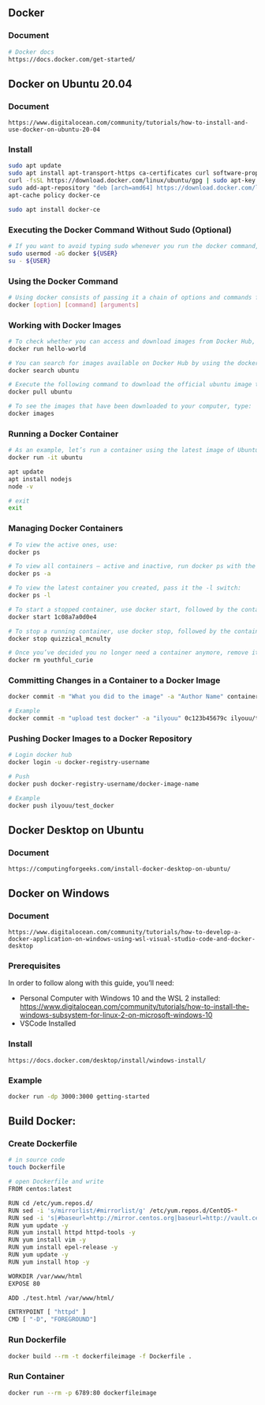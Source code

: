 ## Docker

### Document
```bash
# Docker docs
https://docs.docker.com/get-started/
```

## Docker on Ubuntu 20.04
### Document
```
https://www.digitalocean.com/community/tutorials/how-to-install-and-use-docker-on-ubuntu-20-04
```
### Install
```bash
sudo apt update
sudo apt install apt-transport-https ca-certificates curl software-properties-common
curl -fsSL https://download.docker.com/linux/ubuntu/gpg | sudo apt-key add -
sudo add-apt-repository "deb [arch=amd64] https://download.docker.com/linux/ubuntu focal stable"
apt-cache policy docker-ce

sudo apt install docker-ce
```

### Executing the Docker Command Without Sudo (Optional)
```bash
# If you want to avoid typing sudo whenever you run the docker command, add your username to the docker group:
sudo usermod -aG docker ${USER}
su - ${USER}
```

### Using the Docker Command
```bash
# Using docker consists of passing it a chain of options and commands followed by arguments. The syntax takes this form:
docker [option] [command] [arguments]
```

### Working with Docker Images
```bash
# To check whether you can access and download images from Docker Hub, type:
docker run hello-world

# You can search for images available on Docker Hub by using the docker command with the search subcommand. For example, to search for the Ubuntu image, type:
docker search ubuntu

# Execute the following command to download the official ubuntu image to your computer:
docker pull ubuntu

# To see the images that have been downloaded to your computer, type:
docker images
```

### Running a Docker Container
```bash
# As an example, let’s run a container using the latest image of Ubuntu. The combination of the -i and -t switches gives you interactive shell access into the container:
docker run -it ubuntu

apt update
apt install nodejs
node -v

# exit
exit 
```

### Managing Docker Containers
```bash
# To view the active ones, use:
docker ps

# To view all containers — active and inactive, run docker ps with the -a switch:
docker ps -a

# To view the latest container you created, pass it the -l switch:
docker ps -l

# To start a stopped container, use docker start, followed by the container ID or the container’s name. Let’s start the Ubuntu-based container with the ID of 1c08a7a0d0e4:
docker start 1c08a7a0d0e4

# To stop a running container, use docker stop, followed by the container ID or name. This time, we’ll use the name that Docker assigned the container, which is quizzical_mcnulty:
docker stop quizzical_mcnulty

# Once you’ve decided you no longer need a container anymore, remove it with the docker rm command, again using either the container ID or the name. Use the docker ps -a command to find the container ID or name for the container associated with the hello-world image and remove it.
docker rm youthful_curie
```

### Committing Changes in a Container to a Docker Image
```bash
docker commit -m "What you did to the image" -a "Author Name" container_id repository/new_image_name

# Example
docker commit -m "upload test docker" -a "ilyouu" 0c123b45679c ilyouu/test_docker
```

### Pushing Docker Images to a Docker Repository
```bash
# Login docker hub
docker login -u docker-registry-username

# Push
docker push docker-registry-username/docker-image-name

# Example
docker push ilyouu/test_docker
```



## Docker Desktop on Ubuntu 
### Document
```
https://computingforgeeks.com/install-docker-desktop-on-ubuntu/
```




## Docker on Windows
### Document
```
https://www.digitalocean.com/community/tutorials/how-to-develop-a-docker-application-on-windows-using-wsl-visual-studio-code-and-docker-desktop
```
### Prerequisites
In order to follow along with this guide, you’ll need:

- Personal Computer with Windows 10 and the WSL 2 installed: https://www.digitalocean.com/community/tutorials/how-to-install-the-windows-subsystem-for-linux-2-on-microsoft-windows-10
- VSCode Installed

### Install
```
https://docs.docker.com/desktop/install/windows-install/
```

### Example
```bash
docker run -dp 3000:3000 getting-started
```







## Build Docker:

### Create Dockerfile
```bash
# in source code
touch Dockerfile

# open Dockerfile and write
FROM centos:latest

RUN cd /etc/yum.repos.d/
RUN sed -i 's/mirrorlist/#mirrorlist/g' /etc/yum.repos.d/CentOS-*
RUN sed -i 's|#baseurl=http://mirror.centos.org|baseurl=http://vault.centos.org|g' /etc/yum.repos.d/CentOS-*
RUN yum update -y
RUN yum install httpd httpd-tools -y
RUN yum install vim -y
RUN yum install epel-release -y
RUN yum update -y
RUN yum install htop -y

WORKDIR /var/www/html
EXPOSE 80

ADD ./test.html /var/www/html/

ENTRYPOINT [ "httpd" ]
CMD [ "-D", "FOREGROUND"]
```

### Run Dockerfile
```bash
docker build --rm -t dockerfileimage -f Dockerfile .
```

### Run Container
```bash
docker run --rm -p 6789:80 dockerfileimage
```